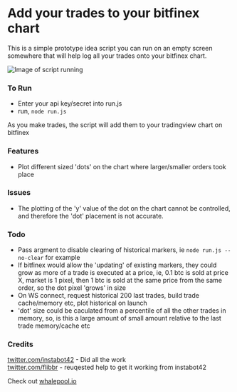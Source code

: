 # Add your trades to your bitfinex chart 

This is a simple prototype idea script you can run on an empty screen somewhere that will help log all your trades onto your bitfinex chart.

![Image of script running](https://i.imgur.com/rsLvpZy.png)

### To Run   

- Enter your api key/secret into run.js
- run, `node run.js`   

As you make trades, the script will add them to your tradingview chart on bitfinex  


### Features  
  
- Plot different sized 'dots' on the chart where larger/smaller orders took place

### Issues  
  
- The plotting of the 'y' value of the dot on the chart cannot be controlled, and therefore the 'dot' placement is not accurate. 
  
### Todo 

- Pass argment to disable clearing of historical markers, ie `node run.js --no-clear` for example  
- If bitfinex would allow the 'updating' of existing markers, they could grow as more of a trade is executed at a price, ie,  0.1 btc is sold at price X, market is 1 pixel, then 1 btc is sold at the same price from the same order, so the dot pixel 'grows' in size  
- On WS connect, request historical 200 last trades, build trade cache/memory etc, plot historical on launch  
- 'dot' size could be caculated from a percentile of all the other trades in memory, so, is this a large amount of small amount relative to the last trade memory/cache etc

### Credits  
  
[twitter.com/instabot42](https://twitter.com/instabot42)  - Did all the work   
[twitter.com/flibbr](https://twitter.com/flibbr) - reuqested help to get it working from instabot42  
  
Check out [whalepool.io](https://whalepool.io/) 
